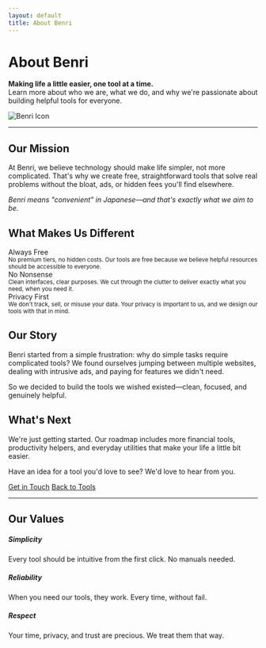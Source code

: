```yaml
---
layout: default
title: About Benri
---
```

<main>
  <div class="container py-5">
    <!-- Header Row with Icon -->
    <div class="row align-items-center mb-4">
      <div class="col-md-8">
        <h1>About Benri</h1>
        <p class="fs-5">
          <b>Making life a little easier, one tool at a time.</b><br>
          Learn more about who we are, what we do, and why we're passionate about building helpful tools for everyone.
        </p>
      </div>
      <div class="col-md-4 text-center">
        <!-- Large Bootstrap Icon -->
       <img src="/benri/benri_icon.png" alt="Benri Icon" class="img-fluid" style="max-width: 150px; height: auto;">
      </div>
    </div>
    <hr class="col-3 col-md-2 mb-5">    
    <!-- About Sections -->
    <div class="row g-5">
      <div class="col-md-6">
        <h2>Our Mission</h2>
        <p>At Benri, we believe technology should make life simpler, not more complicated. That's why we create free, straightforward tools that solve real problems without the bloat, ads, or hidden fees you'll find elsewhere.</p>
        <p><i>Benri means "convenient" in Japanese—and that's exactly what we aim to be.</i></p>
        <h2 class="mt-4">What Makes Us Different</h2>
        <div class="list-group">
          <div class="list-group-item">
            <div class="fw-bold">Always Free</div>
            <small class="d-block text-muted">No premium tiers, no hidden costs. Our tools are free because we believe helpful resources should be accessible to everyone.</small>
          </div>
          <div class="list-group-item">
            <div class="fw-bold">No Nonsense</div>
            <small class="d-block text-muted">Clean interfaces, clear purposes. We cut through the clutter to deliver exactly what you need, when you need it.</small>
          </div>
          <div class="list-group-item">
            <div class="fw-bold">Privacy First</div>
            <small class="d-block text-muted">We don't track, sell, or misuse your data. Your privacy is important to us, and we design our tools with that in mind.</small>
          </div>
        </div>
      </div>   
      <div class="col-md-6">
        <h2>Our Story</h2>
        <p>Benri started from a simple frustration: why do simple tasks require complicated tools? We found ourselves jumping between multiple websites, dealing with intrusive ads, and paying for features we didn't need.</p>
        <p>So we decided to build the tools we wished existed—clean, focused, and genuinely helpful.</p>    
        <h2 class="mt-4">What's Next</h2>
        <p>We're just getting started. Our roadmap includes more financial tools, productivity helpers, and everyday utilities that make your life a little bit easier.</p>
        <p>Have an idea for a tool you'd love to see? We'd love to hear from you.</p>  
        <div class="mt-4">
          <a href="mailto:hello@benri.com" class="btn btn-primary btn-sm px-4">Get in Touch</a>
          <a href="/" class="btn btn-outline-secondary btn-sm px-4 ms-2">Back to Tools</a>
        </div>
      </div>
    </div>
    <!-- Optional: Team or Values Section -->
    <div class="row mt-5">
      <div class="col-12">
        <hr class="col-3 col-md-2 mb-4">
        <h2>Our Values</h2>
        <div class="row">
          <div class="col-md-4 mb-3">
            <h5>Simplicity</h5>
            <p class="text-muted">Every tool should be intuitive from the first click. No manuals needed.</p>
          </div>
          <div class="col-md-4 mb-3">
            <h5>Reliability</h5>
            <p class="text-muted">When you need our tools, they work. Every time, without fail.</p>
          </div>
          <div class="col-md-4 mb-3">
            <h5>Respect</h5>
            <p class="text-muted">Your time, privacy, and trust are precious. We treat them that way.</p>
          </div>
        </div>
      </div>
    </div>
  </div>
</main>
